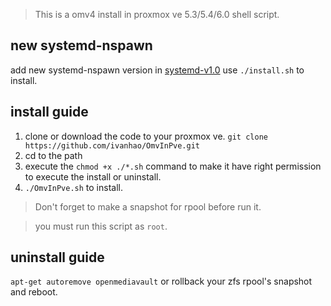 >This is a omv4 install in proxmox ve 5.3/5.4/6.0 shell script.

## new systemd-nspawn ##

add new systemd-nspawn version in [systemd-v1.0](https://github.com/ivanhao/OmvInPve/tree/systemd-v1.0)
use `./install.sh` to install.

## install guide ##

1. clone or download the code to your proxmox ve. `git clone https://github.com/ivanhao/OmvInPve.git`
2. cd to the path
3. execute the `chmod +x ./*.sh` command to make it have right permission to execute the install or uninstall.
4. `./OmvInPve.sh` to install.
> Don't forget to make a snapshot for rpool before run it.

> you must run this script as `root`.

## uninstall guide ##
`apt-get autoremove openmediavault`
or
rollback your zfs rpool's snapshot and reboot.
